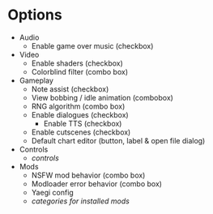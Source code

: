 # Options

- Audio
    - Enable game over music (checkbox)
- Video
    - Enable shaders (checkbox)
    - Colorblind filter (combo box)
- Gameplay
    - Note assist (checkbox)
    - View bobbing / idle animation (combobox)
    - RNG algorithm (combo box)
    - Enable dialogues (checkbox)
        - Enable TTS (checkbox)
    - Enable cutscenes (checkbox)
    - Default chart editor (button, label & open file dialog)
- Controls
    - *controls*
- Mods
    - NSFW mod behavior (combo box)
    - Modloader error behavior (combo box)
    - Yaegi config
    - *categories for installed mods*
